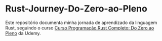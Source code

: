 # Rust-Journey-Do-Zero-ao-Pleno
Este repositório documenta minha jornada de aprendizado da linguagem Rust, seguindo o curso [Curso Programação Rust Completo: Do Zero ao Pleno](https://www.udemy.com/course/curso-programacao-rust-completo-do-zero-ao-pleno) da Udemy.
